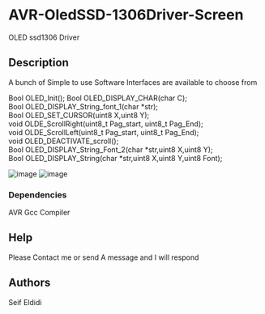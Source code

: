 # AVR-OledSSD-1306Driver-Screen
OLED ssd1306 Driver
## Description
A bunch of Simple to use Software Interfaces are available to choose from

Bool OLED_Init(); 
Bool OLED_DISPLAY_CHAR(char C);  
Bool OLED_DISPLAY_String_font_1(char *str);  
Bool OLED_SET_CURSOR(uint8 X,uint8 Y);  
void OLDE_ScrollRight(uint8_t Pag_start, uint8_t Pag_End);  
void OLDE_ScrollLeft(uint8_t Pag_start, uint8_t Pag_End);  
void OLED_DEACTIVATE_scroll();  
Bool OLED_DISPLAY_String_Font_2(char *str,uint8 X,uint8 Y);  
Bool OLED_DISPLAY_String(char *str,uint8 X,uint8 Y,uint8 Font);  

![image](https://user-images.githubusercontent.com/106155115/235771551-11c0e5c8-1078-458e-83c9-f7018dae0be3.png)
![image](https://user-images.githubusercontent.com/106155115/235771596-24bcbff6-960e-4339-91f2-2819dab47281.png)
### Dependencies
AVR Gcc Compiler

## Help
Please Contact me or send A message and I will respond

## Authors
Seif Eldidi
